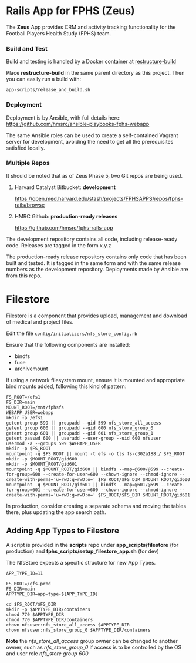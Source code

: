 Rails App for FPHS (Zeus)
==================

The **Zeus** App provides CRM and activity tracking functionality for the
Football Players Health Study (FPHS) team.

### Build and Test

Build and testing is handled by a Docker container at [restructure-build](https://github.com/consected/restructure-build)

Place **restructure-build** in the same parent directory as this project. Then you can easily run a build with:

    app-scripts/release_and_build.sh


### Deployment

Deployment is by Ansible, with full details here:
https://github.com/hmsrc/ansible-playbooks-fphs-webapp

The same Ansible roles can be used to create a self-contained Vagrant server for
development, avoiding the need to get all the prerequisites satisfied locally.


### Multiple Repos

It should be noted that as of Zeus Phase 5, two Git repos are being used.

1. Harvard Catalyst Bitbucket: **development**

    https://open.med.harvard.edu/stash/projects/FPHSAPPS/repos/fphs-rails/browse

2. HMRC Github: **production-ready releases**

    https://github.com/hmsrc/fphs-rails-app


The development repository contains all code, including release-ready code. Releases are tagged in the form x.y.z

The production-ready release repository contains only code that has been built and tested. It is tagged in the same form and with the same release numbers as the development repository. Deployments made by Ansible are from this repo.


Filestore
========

Filestore is a component that provides upload, management and download of medical and project files.


Edit the file `config/initializers/nfs_store_config.rb`

Ensure that the following components are installed:

* bindfs
* fuse
* archivemount

If using a network filesystem mount, ensure it is mounted and appropriate bind mounts added, following this kind of pattern:

    FS_ROOT=/efs1
    FS_DIR=main
    MOUNT_ROOT=/mnt/fphsfs
    WEBAPP_USER=webapp
    mkdir -p /efs1
    getent group 599 || groupadd --gid 599 nfs_store_all_access
    getent group 600 || groupadd --gid 600 nfs_store_group_0
    getent group 601 || groupadd --gid 601 nfs_store_group_1
    getent passwd 600 || useradd --user-group --uid 600 nfsuser
    usermod -a --groups 599 $WEBAPP_USER
    mkdir -p $FS_ROOT
    mountpoint -q $FS_ROOT || mount -t efs -o tls fs-c302a188:/ $FS_ROOT
    mkdir -p $MOUNT_ROOT/gid600
    mkdir -p $MOUNT_ROOT/gid601
    mountpoint -q $MOUNT_ROOT/gid600 || bindfs --map=@600/@599 --create-for-group=600 --create-for-user=600 --chown-ignore --chmod-ignore --create-with-perms='u=rwD:g=rwD:o=' $FS_ROOT/$FS_DIR $MOUNT_ROOT/gid600
    mountpoint -q $MOUNT_ROOT/gid601 || bindfs --map=@601/@599 --create-for-group=601 --create-for-user=600 --chown-ignore --chmod-ignore --create-with-perms='u=rwD:g=rwD:o=' $FS_ROOT/$FS_DIR $MOUNT_ROOT/gid601


In production, consider creating a separate schema and moving the tables there, plus
updating the app search path.


Adding App Types to Filestore
---

A script is provided in the **scripts** repo under **app_scripts/filestore** (for production)
and **fphs_scripts/setup_filestore_app.sh** (for dev)

The NfsStore expects a specific structure for new App Types.

    APP_TYPE_ID=11

    FS_ROOT=/efs-prod
    FS_DIR=main
    APPTYPE_DIR=app-type-${APP_TYPE_ID}

    cd $FS_ROOT/$FS_DIR
    mkdir -p $APPTYPE_DIR/containers    
    chmod 770 $APPTYPE_DIR
    chmod 770 $APPTYPE_DIR/containers
    chown nfsuser:nfs_store_all_access $APPTYPE_DIR
    chown nfsuser:nfs_store_group_0 $APPTYPE_DIR/containers

**Note** the *nfs_store_all_access* group owner can be changed to another owner, such as *nfs_store_group_0* if access is to be controlled by the OS and user role *nfs_store group 600*
